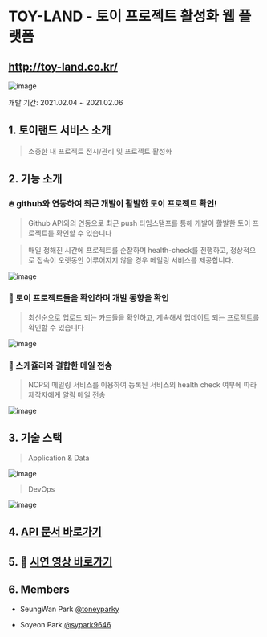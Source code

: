 # TOY-LAND - 토이 프로젝트 활성화 웹 플랫폼
## http://toy-land.co.kr/
![image](https://user-images.githubusercontent.com/46469385/107109329-e449a180-6882-11eb-9a07-783f0975ef5d.png)

개발 기간: 2021.02.04 ~ 2021.02.06

## 1. 토이랜드 서비스 소개
> 소중한 내 프로젝트 전시/관리 및 프로젝트 활성화

## 2. 기능 소개
### :fire: github와 연동하여 최근 개발이 활발한 토이 프로젝트 확인!
> Github API와의 연동으로 최근 push 타임스탬프를 통해 개발이 활발한 토이 프로젝트를 확인할 수 있습니다

> 매일 정해진 시간에 프로젝트를 순찰하며 health-check를 진행하고, 정상적으로 접속이 오랫동안 이루어지지 않을 경우 메일링 서비스를 제공합니다. 

![image](https://user-images.githubusercontent.com/46469385/107109971-6a67e700-6887-11eb-95ba-780dfab6a150.png)

### :calendar: 토이 프로젝트들을 확인하며 개발 동향을 확인
> 최신순으로 업로드 되는 카드들을 확인하고, 계속해서 업데이트 되는 프로젝트를 확인할 수 있습니다

![image](https://user-images.githubusercontent.com/46469385/107110025-e2cea800-6887-11eb-99e4-d0f386e12c95.png)

### :email: 스케쥴러와 결합한 메일 전송
> NCP의 메일링 서비스를 이용하여 등록된 서비스의 health check 여부에 따라 제작자에게 알림 메일 전송

![image](https://user-images.githubusercontent.com/46469385/107110040-042f9400-6888-11eb-91e8-140965da1d11.png)

## 3. 기술 스택
> Application & Data

![image](https://user-images.githubusercontent.com/46469385/107109886-f88f9d80-6886-11eb-85d7-fdd50a5d3b21.png)

> DevOps

![image](https://user-images.githubusercontent.com/46469385/107109907-10672180-6887-11eb-8cea-84dc7de562c0.png)

## 4. [API 문서 바로가기](https://github.com/toy-land/backend/wiki)

## 5. :movie_camera: [시연 영상 바로가기](https://www.youtube.com/watch?v=Bja-6me1GT8&feature=youtu.be)

## 6. Members

* SeungWan Park [@toneyparky](https://github.com/toneyparky)

* Soyeon Park [@sypark9646](https://github.com/sypark9646)
